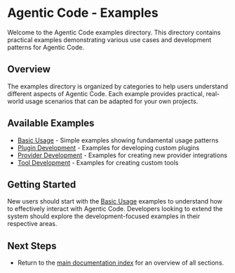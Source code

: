# Agentic Code - Examples

Welcome to the Agentic Code examples directory. This directory contains practical examples demonstrating various use cases and development patterns for Agentic Code.

## Overview

The examples directory is organized by categories to help users understand different aspects of Agentic Code. Each example provides practical, real-world usage scenarios that can be adapted for your own projects.

## Available Examples

- [Basic Usage](./basic-usage/README.md) - Simple examples showing fundamental usage patterns
- [Plugin Development](./plugin-development/README.md) - Examples for developing custom plugins
- [Provider Development](./provider-development/README.md) - Examples for creating new provider integrations
- [Tool Development](./tool-development/README.md) - Examples for creating custom tools

## Getting Started

New users should start with the [Basic Usage](./basic-usage/README.md) examples to understand how to effectively interact with Agentic Code. Developers looking to extend the system should explore the development-focused examples in their respective areas.

## Next Steps

- Return to the [main documentation index](../README.md) for an overview of all sections.